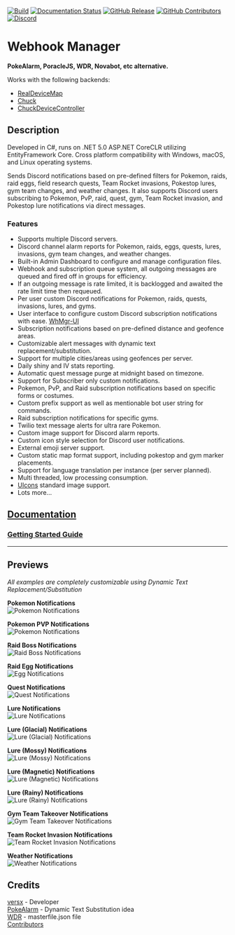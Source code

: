 [![Build](https://github.com/versx/WhMgr/workflows/.NET/badge.svg)](https://github.com/versx/WhMgr/actions)
[![Documentation Status](https://readthedocs.org/projects/whmgr/badge/?version=latest)](https://whmgr.rtfd.io)
[![GitHub Release](https://img.shields.io/github/release/versx/WhMgr.svg)](https://github.com/versx/WhMgr/releases/)
[![GitHub Contributors](https://img.shields.io/github/contributors/versx/WhMgr.svg)](https://github.com/versx/WhMgr/graphs/contributors/)
[![Discord](https://img.shields.io/discord/552003258000998401.svg?label=&logo=discord&logoColor=ffffff&color=7389D8&labelColor=6A7EC2)](https://discord.gg/zZ9h9Xa)  

# Webhook Manager  

**PokeAlarm, PoracleJS, WDR, Novabot, etc alternative.**  

Works with the following backends:  
- [RealDeviceMap](https://github.com/123FLO321/RealDeviceMap)  
- [Chuck](https://github.com/WatWowMap/Chuck)  
- [ChuckDeviceController](https://github.com/versx/ChuckDeviceController)  


## Description  
Developed in C#, runs on .NET 5.0 ASP.NET CoreCLR utilizing EntityFramework Core. Cross platform compatibility with Windows, macOS, and Linux operating systems.  

Sends Discord notifications based on pre-defined filters for Pokemon, raids, raid eggs, field research quests, Team Rocket invasions, Pokestop lures, gym team changes, and weather changes. It also supports Discord users subscribing to Pokemon, PvP, raid, quest, gym, Team Rocket invasion, and Pokestop lure notifications via direct messages.

### Features  
- Supports multiple Discord servers.  
- Discord channel alarm reports for Pokemon, raids, eggs, quests, lures, invasions, gym team changes, and weather changes.  
- Built-in Admin Dashboard to configure and manage configuration files.  
- Webhook and subscription queue system, all outgoing messages are queued and fired off in groups for efficiency.  
- If an outgoing message is rate limited, it is backlogged and awaited the rate limit time then requeued.  
- Per user custom Discord notifications for Pokemon, raids, quests, invasions, lures, and gyms.  
- User interface to configure custom Discord subscription notifications with ease. [WhMgr-UI](https://github.com/versx/WhMgr-UI)  
- Subscription notifications based on pre-defined distance and geofence areas.  
- Customizable alert messages with dynamic text replacement/substitution.  
- Support for multiple cities/areas using geofences per server.  
- Daily shiny and IV stats reporting.  
- Automatic quest message purge at midnight based on timezone.  
- Support for Subscriber only custom notifications.  
- Pokemon, PvP, and Raid subscription notifications based on specific forms or costumes.  
- Custom prefix support as well as mentionable bot user string for commands.  
- Raid subscription notifications for specific gyms.  
- Twilio text message alerts for ultra rare Pokemon.  
- Custom image support for Discord alarm reports.  
- Custom icon style selection for Discord user notifications.  
- External emoji server support.  
- Custom static map format support, including pokestop and gym marker placements.  
- Support for language translation per instance (per server planned).  
- Multi threaded, low processing consumption.  
- [UIcons](https://github.com/uicons/uicons) standard image support.
- Lots more...  


## [Documentation](https://whmgr.rtfd.io/en/v5-rewrite/)  

### [Getting Started Guide](https://whmgr.readthedocs.io/en/v5-rewrite/install/getting-started)  
<hr>  

## Previews  
*All examples are completely customizable using Dynamic Text Replacement/Substitution*  

__Pokemon Notifications__  
![Pokemon Notifications](.github/images/pkmn.png "Pokemon Notifications")  

__Pokemon PVP Notifications__  
![Pokemon Notifications](.github/images/pvp.png "Pokemon PVP Notifications")  

__Raid Boss Notifications__  
![Raid Boss Notifications](.github/images/raids.png "Raid Boss Notifications")  

__Raid Egg Notifications__  
![Egg Notifications](.github/images/eggs.png "Egg Notifications")  

__Quest Notifications__  
![Quest Notifications](.github/images/quests.png "Quest Notifications")  

__Lure Notifications__  
![Lure Notifications](.github/images/lure.png "Lure Notifications")  

__Lure (Glacial) Notifications__  
![Lure (Glacial) Notifications](.github/images/lure_glacial.png "Lure (Glacial) Notifications")  

__Lure (Mossy) Notifications__  
![Lure (Mossy) Notifications](.github/images/lure_mossy.png "Lure (Mossy) Notifications")  

__Lure (Magnetic) Notifications__  
![Lure (Magnetic) Notifications](.github/images/lure_magnetic.png "Lure (Magnetic) Notifications")  

__Lure (Rainy) Notifications__  
![Lure (Rainy) Notifications](.github/images/lure_rainy.png "Lure (Rainy) Notifications")  

__Gym Team Takeover Notifications__  
![Gym Team Takeover Notifications](.github/images/gyms.png "Gym Team Takeover Notifications")  

__Team Rocket Invasion Notifications__  
![Team Rocket Invasion Notifications](.github/images/invasions.png "Team Rocket Invasion Notifications")  

__Weather Notifications__  
![Weather Notifications](.github/images/weather.png "Weather Notifications")  


## Credits  
[versx](https://github.com/versx) - Developer  
[PokeAlarm](https://github.com/PokeAlarm/PokeAlarm) - Dynamic Text Substitution idea  
[WDR](https://github.com/PartTimeJS/WDR) - masterfile.json file  
[Contributors](https://github.com/versx/WhMgr/contributors)  

